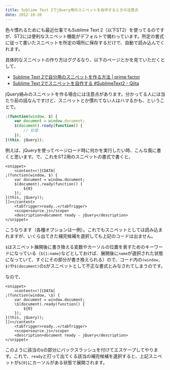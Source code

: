 ```yaml
---
title: Sublime Text 2でjQuery用のスニペットを自作するときの注意点
date: 2012-10-26
---
```

色々慣れるためにも最近仕事でもSublime Text 2（以下ST2）を使ってるのですが、ST2には便利なスニペット機能がデフォルトで備わっています。所定の書式に従って書いたスニペットを所定の場所に保存するだけで、自動で読み込んでくれます。

<!--more-->

具体的なスニペットの作り方はググるなり、以下のページとかを見ていただくとして、

<ul>
<li><a href="http://succi.jp/blog/?p=257" target="_blank">Sublime Text 2で自分用のスニペットを作る方法 | prime factor</a></li>
<li><a href="http://qiita.com/items/6936a3b666278eb695e0" target="_blank">Sublime Text 2でスニペットを自作する #SublimeText2 - Qiita</a></li>
</ul>

jQuery絡みのスニペットを作る場合には注意点があります。分かってる人には当たり前の話なんですけど、スニペットとか慣れてない人はハマるかも、ということで。

```javascript
;(function(window, $) {
	var document = window.document;
	$(document).ready(function() {
		// 処理
	});
}(this, jQuery));
```

例えば、jQueryを使ってページロード時に何かを実行したい時、こんな風に書くと思います。で、これをST2用のスニペットの書式で書くと、

<pre class="prettyprint">
<code>&lt;snippet&gt;
	&lt;content&gt;&lt;![CDATA[
;(function(window, $) {
	var document = window.document;
	$(document).ready(function() {
		${0}
	});
}(this, jQuery));
]]&gt;&lt;/content&gt;
	&lt;tabTrigger&gt;ready..&lt;/tabTrigger&gt;
	&lt;scope&gt;source.js&lt;/scope&gt;
	&lt;description&gt;document ready - jQuery&lt;/description&gt;
&lt;/snippet&gt;</code>
</pre>

こうなります（各種オプションは一例）。これでもスニペットとしては読み込まれますが、いくら出てきた補完候補を選択しても上記のコードは出ません。

`$`はスニペット展開後に書き換える変数やカーソルの位置を表すためのキーワードになっている（`${1:name}`などとしておけば、展開後に`name`が選択された状態になっていて、すぐにその部分が書き換えられる）ので、コード内の`(window, $)`や`$(document)`の`$`がスニペットとして不正な書式とみなされてしまうのです。

なので、

<pre class="prettyprint">
<code>&lt;snippet&gt;
	&lt;content&gt;&lt;![CDATA[
;(function(window, \$) {
	var document = window.document;
	\$(document).ready(function() {
		${0}
	});
}(this, jQuery));
]]&gt;&lt;/content&gt;
	&lt;tabTrigger&gt;ready..&lt;/tabTrigger&gt;
	&lt;scope&gt;source.js&lt;/scope&gt;
	&lt;description&gt;document ready - jQuery&lt;/description&gt;
&lt;/snippet&gt;</code>
</pre>

このように該当の`$`の部分にバックスラッシュを付けてエスケープしてやります。これで、`ready`と打って出てくる該当の補完候補を選択すると、上記スニペットが`${0}`にカーソルがある状態で展開されます。